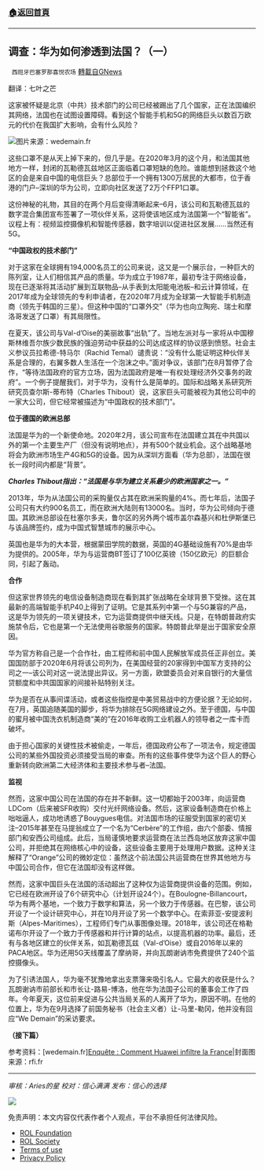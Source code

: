###  [:house:返回首頁](https://github.com/ourhimalayas/txt)
---


## 调查：华为如何渗透到法国？（一）
` 西班牙巴塞罗那喜悦农场` [轉載自GNews](https://gnews.org/zh-hans/1644621/)

翻译：七叶之芒

这家被怀疑是北京（中共）技术部门的公司已经被踢出了几个国家，正在法国编织其网络，法国也在试图设置障碍。看到这个智能手机和5G的网络巨头以数百万欧元的代价在我国扩大影响，会有什么风险？

![](https://assets.gnews.org/wp-content/uploads/2021/11/unknown-9.png)图片来源：wedemain.fr

这些口罩不是从天上掉下来的，但几乎是。在2020年3月的这个月，和法国其他地方一样，封闭的瓦勒德瓦兹地区正面临着口罩短缺的危险。谁能想到拯救这个地区的会是来自中国的电信巨头？总部位于一个拥有1300万居民的大都市，位于香港的门户–深圳的华为公司，立即向社区发送了2万个FFP1口罩。

这份神秘的礼物，其目的在两个月后变得清晰起来–6月，该公司和瓦勒德瓦兹的数字混合集团宣布签署了一项伙伴关系，这将使该地区成为法国第一个“智能省”。议程上有：视频监控摄像机和智能传感器，数字培训以促进社区发展……当然还有5G。

**“中国政权的技术部门”**

对于这家在全球拥有194,000名员工的公司来说，这又是一个展示台，一种巨大的陈列室，让人们相信其产品的质量。华为成立于1987年，最初专注于网络设备，现在已逐渐将其活动扩展到互联物品–从手表到太阳能电池板–和云计算领域，在2017年成为全球领先的专利申请者，在2020年7月成为全球第一大智能手机制造商（领先于韩国的三星）。但这种中国的“口罩外交”（华为也向立陶宛、瑞士和摩洛哥发送了口罩）有其局限性。

在夏天，该公司与Val-d’Oise的美丽故事“出轨”了。当地左派对与一家将从中国穆斯林维吾尔族少数民族的强迫劳动中获益的公司达成这样的协议感到愤怒。社会主义参议员拉希德-特马尔（Rachid Temal）谴责说：“没有什么能证明这种伙伴关系是合理的，右翼多数人生活在一个泡沫之中。”面对争议，该部门在8月暂停了合作，“等待法国政府的官方立场，因为法国政府是唯一有权处理经济外交事务的政府”。一个例子提醒我们，对于华为，没有什么是简单的。国际和战略关系研究所研究员查尔斯-蒂布特（Charles Thibout）说，这家巨头可能被视为其他公司中的一家大公司，但它经常被描述为“中国政权的技术部门”。

**位于德国的欧洲总部**

法国是华为的一个新使命地。2020年2月，该公司宣布在法国建立其在中共国以外的第一个主要生产厂（但没有说明地点），并有500个就业机会。这个战略基地将会为欧洲市场生产4G和5G的设备。因为从深圳方面看（华为总部），法国在很长一段时间内都是“背景”。

***Charles Thibout******指出：“法国是与华为建立关系最少的欧洲国家之一。”***

2013年，华为从法国公司的采购量仅占其在欧洲采购量的4%。而七年后，法国子公司只有大约900名员工，而在欧洲大陆则有13000名。当时，华为公司倾向于德国。其欧洲总部设在杜塞尔多夫，鲁尔区的另外两个城市盖尔森基兴和杜伊斯堡已与该品牌签约，成为中国式智慧城市的展示中心。

英国也是华为的大本营，根据蒙田学院的数据，英国的4G基础设施有70%是由华为提供的。2005年，华为与运营商BT签订了100亿英镑（150亿欧元）的巨额合同，引起了轰动。

**合作**

但这家世界领先的电信设备制造商现在看到其扩张战略在全球背景下受挫。这在其最新的高端智能手机P40上得到了证明。它是其系列中第一个与5G兼容的产品，这是华为领先的一项关键技术，它为运营商提供中继天线。只是，在特朗普政府实施禁令后，它也是第一个无法使用谷歌服务的国家。特朗普此举是出于国家安全原因。

华为官方称自己是一个合作社，由工程师和前中国人民解放军成员任正非创立。美国国防部于2020年6月将该公司列为，在美国经营的20家得到中国军方支持的公司之一–该公司对这一说法提出异议。另一方面，欧盟委员会对来自银行的大量信贷额度和中共国国家的间接补贴特别关注。

华为是否在从事间谍活动，或者这些指控是中美贸易战中的方便论据？无论如何，在7月，英国追随美国的脚步，将华为排除在5G网络建设之外。至于德国，与中国的蜜月被中国洗衣机制造商“美的”在2016年收购工业机器人的领导者之一库卡而破坏。

由于担心国家的关键性技术被偷走，一年后，德国政府公布了一项法令，规定德国公司的某些外国投资必须接受当局的审查。所有的这些事件使华为这个巨人的野心重新转向欧洲第二大经济体和主要技术参与者–法国。

**监视**

然而，这家中国公司在法国的存在并不新鲜。这一切都始于2003年，向运营商LDCom（后来被SFR收购）交付光纤网络设备。然后，这家设备制造商在价格上咄咄逼人，成功地诱惑了Bouygues电信。对法国市场的征服受到国家的密切关注–2015年甚至在马提翁成立了一个名为“Cerbère”的工作组，由六个部委、情报部门和安西公司组成。此后，当局谨慎地要求运营商在法兰西岛地区放弃这家中国公司，并拒绝其在网络核心中的设备，这些设备主要用于处理用户数据。这种关注解释了“Orange”公司的微妙定位：虽然这个前法国公共运营商在世界其他地方与中国公司合作，但它在法国却没有这样做。

然而，这家中国巨头在法国的活动超出了这种仅为运营商提供设备的范围。例如，它已经在欧洲开设了6个研究中心（计划开设24个）。在Boulogne-Billancourt，华为有两个基地，一个致力于数学和算法，另一个致力于传感器。在巴黎，该公司开设了一个设计研究中心，并在10月开设了另一个数学中心。在索菲亚-安提波利斯（Alpes-Maritimes），工程师们专门从事图像处理。2018年，该公司还在格勒诺布尔开设了一个致力于传感器和并行计算的站点，以提高机器的功率。最后，还有与各地区建立的伙伴关系，如瓦勒德瓦兹（Val-d’Oise）或自2016年以来的PACA地区。华为还用5G天线覆盖了摩纳哥，并向瓦朗谢讷市免费提供了240个监控摄像头。

为了引诱法国人，华为毫不犹豫地拿出支票簿来吸引名人。它最大的收获是什么？瓦朗谢讷市前部长和市长让-路易-博洛，他在华为法国子公司的董事会工作了四年。今年夏天，这位前来促进与公共当局关系的人离开了华为，原因不明。在他的位置上，华为在9月选择了前国务秘书（社会主义者）让-马里-勒冈，他并没有回应“We Demain”的采访要求。

**（接下篇）**

参考资料：[wedemain.fr][Enquête : Comment Huawei infiltre la France](https://www.wedemain.fr/dechiffrer/enquete-comment-huawei-infiltre-la-france/)|封面图来源：rfi.fr

* * *

*审核：Aries的星*
*校对：信心满满*
*发布：信心的选择*

![](https://assets.gnews.org/wp-content/uploads/2021/11/tempsnip111.png)

 

免责声明：本文内容仅代表作者个人观点，平台不承担任何法律风险。

- [ROL Foundation](https://rolfoundation.org/)
- [ROL Society](https://rolsociety.org/)
- [Terms of use](https://gnews.org/terms-of-use-3/)
- [Privacy Policy](https://gnews.org/privacy-policy/)
